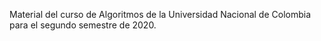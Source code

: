Material del curso de Algoritmos de la Universidad Nacional de Colombia para el segundo semestre de 2020.
